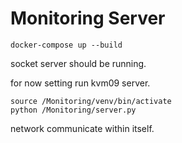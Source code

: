 # Monitoring Server

```
docker-compose up --build
```

socket server should be running.

for now setting run kvm09 server.

```
source /Monitoring/venv/bin/activate
python /Monitoring/server.py
```

network communicate within itself.
